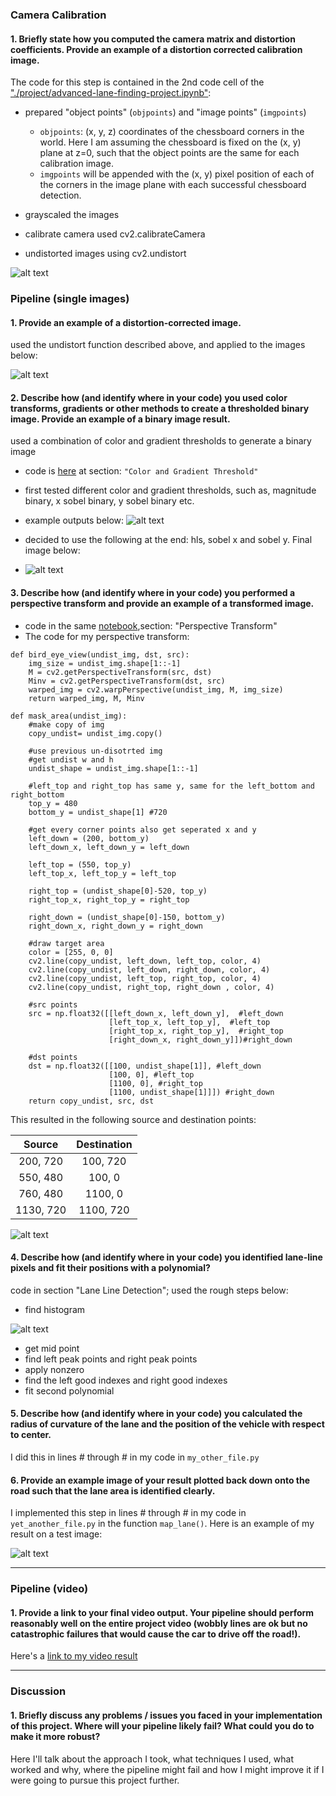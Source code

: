 

[//]: # (Image References)

[img1]: ./writeup-images/undistorted.png "Undistorted"
[img2]: ./writeup-images/undist-2.png "Undistorted"
[img3]: ./writeup-images/color-and-gradient.png "Road Transformed"
[img4]: ./writeup-images/color-gradient-final.png "Road Transformed"
[img5]: ./writeup-images/bird-eye-view.png "Road Transformed"
[img6]: ./writeup-images/histogram.png "Road Transformed"




[image3]: ./examples/binary_combo_example.jpg "Binary Example"
[image4]: ./examples/warped_straight_lines.jpg "Warp Example"
[image5]: ./examples/color_fit_lines.jpg "Fit Visual"
[image6]: ./examples/example_output.jpg "Output"
[video1]: ./project_video.mp4 "Video"


### Camera Calibration

#### 1. Briefly state how you computed the camera matrix and distortion coefficients. Provide an example of a distortion corrected calibration image.

The code for this step is contained in the 2nd code cell of the ["./project/advanced-lane-finding-project.ipynb"](https://github.com/BingbingLai/carnd-project-4/blob/master/projects/advanced-lane-finding-project.ipynb):

- prepared "object points" (`objpoints`) and "image points" (`imgpoints`)
	- `objpoints`: (x, y, z) coordinates of the chessboard corners in the world. Here I am assuming the chessboard is fixed on the (x, y) plane at z=0, such that the object points are the same for each calibration image. 
	- `imgpoints` will be appended with the (x, y) pixel position of each of the corners in the image plane with each successful chessboard detection. 
 
- grayscaled the images
- calibrate camera used cv2.calibrateCamera
- undistorted images using cv2.undistort 

![alt text][img1]




### Pipeline (single images)

#### 1. Provide an example of a distortion-corrected image.

used the undistort function described above, and applied to the images below:

![alt text][img2]




#### 2. Describe how (and identify where in your code) you used color transforms, gradients or other methods to create a thresholded binary image.  Provide an example of a binary image result.

used a combination of color and gradient thresholds to generate a binary image
- code is [here](https://github.com/BingbingLai/carnd-project-4/blob/master/projects/advanced-lane-finding-project.ipynb) at section: `"Color and Gradient Threshold"` 

- first tested different color and gradient thresholds, such as, magnitude binary, x sobel binary, y sobel binary etc.
- example outputs below:
![alt text][img3]
- decided to use the following at the end: hls, sobel x and sobel y. Final image below:
- ![alt text][img4]



#### 3. Describe how (and identify where in your code) you performed a perspective transform and provide an example of a transformed image.

- code in the same [notebook](https://github.com/BingbingLai/carnd-project-4/blob/master/projects/advanced-lane-finding-project.ipynb),section: "Perspective Transform"
- The code for my perspective transform:


```
def bird_eye_view(undist_img, dst, src):
    img_size = undist_img.shape[1::-1]
    M = cv2.getPerspectiveTransform(src, dst)
    Minv = cv2.getPerspectiveTransform(dst, src)
    warped_img = cv2.warpPerspective(undist_img, M, img_size)
    return warped_img, M, Minv
    
def mask_area(undist_img):
    #make copy of img
    copy_undist= undist_img.copy()
    
    #use previous un-disotrted img
    #get undist w and h
    undist_shape = undist_img.shape[1::-1]
    
    #left_top and right_top has same y, same for the left_bottom and right_bottom 
    top_y = 480
    bottom_y = undist_shape[1] #720
    
    #get every corner points also get seperated x and y
    left_down = (200, bottom_y)
    left_down_x, left_down_y = left_down
    
    left_top = (550, top_y)
    left_top_x, left_top_y = left_top 
    
    right_top = (undist_shape[0]-520, top_y)
    right_top_x, right_top_y = right_top
    
    right_down = (undist_shape[0]-150, bottom_y)
    right_down_x, right_down_y = right_down
    
    #draw target area
    color = [255, 0, 0]
    cv2.line(copy_undist, left_down, left_top, color, 4)
    cv2.line(copy_undist, left_down, right_down, color, 4)
    cv2.line(copy_undist, left_top, right_top, color, 4)
    cv2.line(copy_undist, right_top, right_down , color, 4)
    
    #src points
    src = np.float32([[left_down_x, left_down_y],  #left_down 
                      [left_top_x, left_top_y],  #left_top
                      [right_top_x, right_top_y],  #right_top
                      [right_down_x, right_down_y]])#right_down
    
    #dst points
    dst = np.float32([[100, undist_shape[1]], #left_down
                      [100, 0], #left_top
                      [1100, 0], #right_top
                      [1100, undist_shape[1]]]) #right_down
    return copy_undist, src, dst  
```

This resulted in the following source and destination points:

| Source        | Destination   | 
|:-------------:|:-------------:| 
| 200, 720      | 100, 720        | 
| 550, 480      | 100, 0      |
| 760, 480      | 1100, 0      |
| 1130, 720     | 1100, 720      |


![alt text][img5]



#### 4. Describe how (and identify where in your code) you identified lane-line pixels and fit their positions with a polynomial?

code in section "Lane Line Detection"; used the rough steps below:

- find histogram 

![alt text][img6]

- get mid point
- find left peak points and right peak points
- apply nonzero
- find the left good indexes and right good indexes
- fit second polynomial




#### 5. Describe how (and identify where in your code) you calculated the radius of curvature of the lane and the position of the vehicle with respect to center.

I did this in lines # through # in my code in `my_other_file.py`

#### 6. Provide an example image of your result plotted back down onto the road such that the lane area is identified clearly.

I implemented this step in lines # through # in my code in `yet_another_file.py` in the function `map_lane()`.  Here is an example of my result on a test image:

![alt text][image6]

---

### Pipeline (video)

#### 1. Provide a link to your final video output.  Your pipeline should perform reasonably well on the entire project video (wobbly lines are ok but no catastrophic failures that would cause the car to drive off the road!).

Here's a [link to my video result](./project_video.mp4)

---

### Discussion

#### 1. Briefly discuss any problems / issues you faced in your implementation of this project.  Where will your pipeline likely fail?  What could you do to make it more robust?

Here I'll talk about the approach I took, what techniques I used, what worked and why, where the pipeline might fail and how I might improve it if I were going to pursue this project further.  

